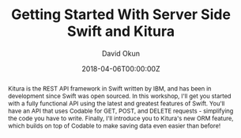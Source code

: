 ---
title: "Getting Started With Server Side Swift and Kitura"
date: 2018-04-06T00:00:00Z
author: David Okun
abstract: Kitura is the REST API framework in Swift written by IBM, and has been in development since Swift was open sourced. In this workshop, I'll get you started with a fully functional API using the latest and greatest features of Swift. You'll have an API that uses Codable for GET, POST, and DELETE requests - simplifying the code you have to write. Finally, I'll introduce you to Kitura's new ORM feature, which builds on top of Codable to make saving data even easier than before!
geo: Alexandria, VA, USA
location: RWDevCon 2018
slide_url: https://speakerdeck.com/dokun1/rwdevcon-2018-server-side-swift-with-kitura
---